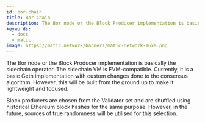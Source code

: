 ```yaml
---
id: bor-chain
title: Bor Chain
description: The Bor node or the Block Producer implementation is basically the sidechain operator
keywords:
  - docs
  - matic
image: https://matic.network/banners/matic-network-16x9.png 
---
```


The Bor node or the Block Producer implementation is basically the sidechain operator. The sidechain VM is EVM-compatible. Currently, it is a basic Geth implementation with custom changes done to the consensus algorithm. However, this will be built from the ground up to make it lightweight and focused.

Block producers are chosen from the Validator set and are shuffled using historical Ethereum block hashes for the same purpose. However, in the future, sources of true randomness will be utilised for this selection.